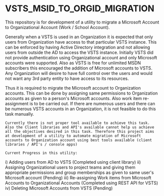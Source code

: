 # VSTS_MSID_TO_ORGID_MIGRATION

This repository is for development of a utility to migrate a Microsoft Account to Organizational Account (Work / School Account).

  Generally when a VSTS is used in an Organization it is expected that only users from Organization have access to that particular VSTS instance. 
  This can be enforced by having Active Directory integration and not allowing users from outside the AD to access the VSTS instance. 
  Initially VSTS did not provide authentication using Organizational account and only Microsoft accounts were supported. 
  Also as VSTS is free for unlimited MSDN subscribers this encouraged the addition of Microsoft accounts to VSTS. 
  Any Organization will desire to have full control over the users and would not want any 3rd party entity to have access to its resources. 
  
  Thus it is required to migrate the Microsoft account to Organization accounts. 
  This can be done by assigning same permissions to Organization accounts as given to a person's Microsoft accounts. 
  Also work item re-assignment is to be carried out. If there are numerous users and there can be numerous VSTS accounts in an Organization, 
  it is not feasible to do this task manually.
 
    Currently there is not proper tool available to achieve this task. Also the Client libraries and API's available cannot help us achieve all the objectives desired in this task. Therefore this project aims at development of a utility to automate migration of Microsoft accounts to Organization account using best tools available (client libraries / API's / console apps)
    
    Current Progress in this utility:
i)	Adding users from AD to VSTS (Completed using client library)
ii)	Assigning Organizational users to project teams and giving them appropriate permissions and group memberships as given to 
    same user's Microsoft account (Pending)
iii)	Re-assigning Work items from Microsoft Accounts to Organizational Accounts (Completed using REST API for VSTS)
iv)	Deleting Microsoft Accounts from VSTS (Pending)
